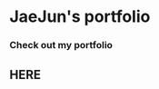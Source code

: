 <h1> JaeJun's portfolio </h1>
<h3> Check out my portfolio</h3>
<h2><a href: "https://jaejuna.github.io/Portfolio/">HERE</a><h2>


